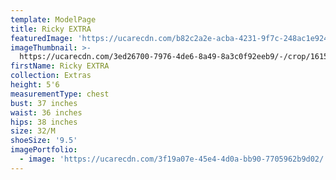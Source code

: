 ```yaml
---
template: ModelPage
title: Ricky EXTRA
featuredImage: 'https://ucarecdn.com/b82c2a2e-acba-4231-9f7c-248ac1e92498/'
imageThumbnail: >-
  https://ucarecdn.com/3ed26700-7976-4de6-8a49-8a3c0f92eeb9/-/crop/1615x2384/175,0/-/preview/
firstName: Ricky EXTRA
collection: Extras
height: 5'6
measurementType: chest
bust: 37 inches
waist: 36 inches
hips: 38 inches
size: 32/M
shoeSize: '9.5'
imagePortfolio:
  - image: 'https://ucarecdn.com/3f19a07e-45e4-4d0a-bb90-7705962b9d02/'
---
```


